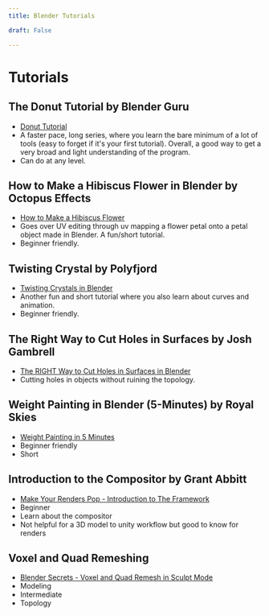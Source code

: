 ```yaml
---
title: Blender Tutorials

draft: False

---
```


# Tutorials

## The Donut Tutorial by Blender Guru

- [Donut Tutorial](https://www.youtube.com/watch?v=nIoXOplUvAw)
- A faster pace, long series, where you learn the bare minimum of a lot of tools (easy to forget if it's your first tutorial). Overall, a good way to get a very broad and light understanding of the program.
- Can do at any level.

## How to Make a Hibiscus Flower in Blender by Octopus Effects

 - [How to Make a Hibiscus Flower](https://www.youtube.com/watch?v=wRcL0CPljMA&list=PLnxBZAbcOs1XqpFdjkapZktH0wUgafsNx&index=8)
 - Goes over UV editing through uv mapping a flower petal onto a petal object made in Blender. A fun/short tutorial.
 - Beginner friendly.
 
 ## Twisting Crystal by Polyfjord
 
 - [Twisting Crystals in Blender](https://www.youtube.com/watch?v=uRAfhJQFjRo&list=PLnxBZAbcOs1XqpFdjkapZktH0wUgafsNx&index=23)
 - Another fun and short tutorial where you also learn about curves and animation.
 - Beginner friendly.
 
 ## The Right Way to Cut Holes in Surfaces by Josh Gambrell
 
 - [The RIGHT Way to Cut Holes in Surfaces in Blender](https://www.youtube.com/watch?v=Ci1jBOm_5NY&t=586s)
 - Cutting holes in objects without ruining the topology.

## Weight Painting in Blender (5-Minutes) by Royal Skies
- [Weight Painting in 5 Minutes](https://www.youtube.com/watch?v=4fICQmBEt4Y&list=PLnxBZAbcOs1XqpFdjkapZktH0wUgafsNx&index=76&t=70s)
- Beginner friendly
- Short

## Introduction to the Compositor by Grant Abbitt
- [Make Your Renders Pop - Introduction to The Framework](https://www.youtube.com/watch?v=jhTPI6QJQNg&list=PLnxBZAbcOs1XqpFdjkapZktH0wUgafsNx&index=73&t=2s) 
- Beginner
- Learn about the compositor 
- Not helpful for a 3D model to unity workflow but good to know for renders

## Voxel and Quad Remeshing
- [Blender Secrets - Voxel and Quad Remesh in Sculpt Mode](https://www.youtube.com/watch?v=UIJRSyJ7cSg&list=PLnxBZAbcOs1XqpFdjkapZktH0wUgafsNx&index=66)
- Modeling
- Intermediate
- Topology
 
 
 
 
